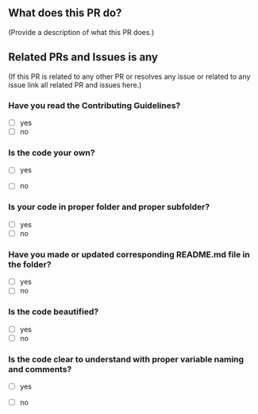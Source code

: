 <!--
Thank you for sending the PR! We appreciate you spending the time to work on these changes.

Help us understand your motivation by explaining why you decided to make this change.

Happy contributing!

-->

## What does this PR do?

(Provide a description of what this PR does.)


## Related PRs and Issues is any

(If this PR is related to any other PR or resolves any issue or related to any issue link all related PR and issues here.)


<!--
put [x] for checking the checkboxes
-->

### Have you read the Contributing Guidelines?

- [ ] yes
- [ ] no

### Is the code your own?
 
- [ ] yes
- [ ] no


### Is your code in proper folder and proper subfolder?
 
- [ ] yes
- [ ] no

### Have you made or updated corresponding README.md file in the folder?
 
- [ ] yes
- [ ] no
 
### Is the code beautified?

- [ ] yes
- [ ] no

### Is the code clear to understand with proper variable naming and comments?

- [ ] yes
- [ ] no
 
